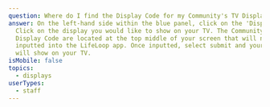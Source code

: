 ```yaml
---
question: Where do I find the Display Code for my Community's TV Display?
answer: On the left-hand side within the blue panel, click on the 'Display' tab.
  Click on the display you would like to show on your TV. The Community and will
  Display Code are located at the top middle of your screen that will need to be
  inputted into the LifeLoop app. Once inputted, select submit and your Display
  will show on your TV.
isMobile: false
topics:
  - displays
userTypes:
  - staff
---
```

